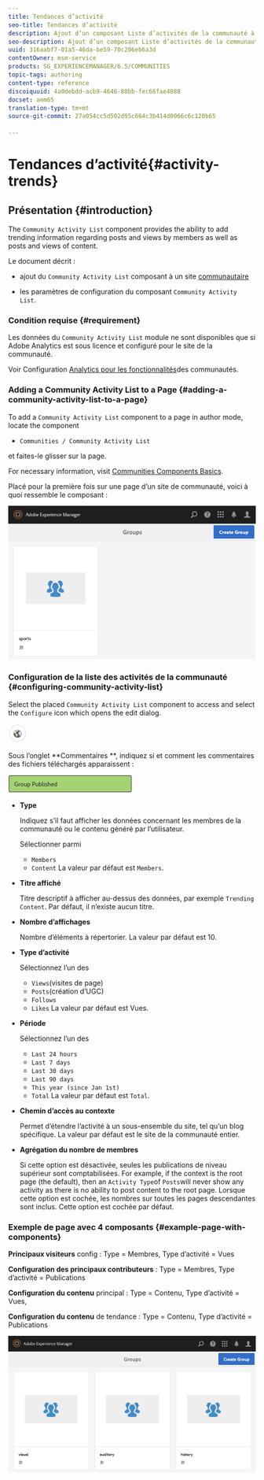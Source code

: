 ```yaml
---
title: Tendances d’activité
seo-title: Tendances d’activité
description: Ajout d’un composant Liste d’activités de la communauté à une page
seo-description: Ajout d’un composant Liste d’activités de la communauté à une page
uuid: 316aabf7-01a5-46da-be59-70c206eb6a3d
contentOwner: msm-service
products: SG_EXPERIENCEMANAGER/6.5/COMMUNITIES
topic-tags: authoring
content-type: reference
discoiquuid: 4a0debdd-acb9-4646-80bb-fec66fae4088
docset: aem65
translation-type: tm+mt
source-git-commit: 27a054cc5d502d95c664c3b414d0066c6c120b65

---
```



# Tendances d’activité{#activity-trends}

## Présentation {#introduction}

The `Community Activity List` component provides the ability to add trending information regarding posts and views by members as well as posts and views of content.

Le document décrit :

* ajout du `Community Activity List` composant à un site [communautaire](/help/communities/overview.md#community-sites)

* les paramètres de configuration du composant `Community Activity List`.

### Condition requise {#requirement}

Les données du `Community Activity List` module ne sont disponibles que si Adobe Analytics est sous licence et configuré pour le site de la communauté.

Voir Configuration [Analytics pour les fonctionnalités](/help/communities/analytics.md)des communautés.

### Adding a Community Activity List to a Page {#adding-a-community-activity-list-to-a-page}

To add a `Community Activity List` component to a page in author mode, locate the component

* `Communities / Community Activity List`

et faites-le glisser sur la page.

For necessary information, visit [Communities Components Basics](/help/communities/basics.md).

Placé pour la première fois sur une page d’un site de communauté, voici à quoi ressemble le composant :

![chlimage_1-54](assets/chlimage_1-54.png)

### Configuration de la liste des activités de la communauté {#configuring-community-activity-list}

Select the placed `Community Activity List` component to access and select the `Configure` icon which opens the edit dialog.

![chlimage_1-55](assets/chlimage_1-55.png)

Sous l’onglet **Commentaires **, indiquez si et comment les commentaires des fichiers téléchargés apparaissent :

![chlimage_1-56](assets/chlimage_1-56.png)

* **Type**

   Indiquez s’il faut afficher les données concernant les membres de la communauté ou le contenu généré par l’utilisateur.

   Sélectionner parmi

   * `Members`
   * `Content`
   La valeur par défaut est `Members`.

* **Titre affiché**

   Titre descriptif à afficher au-dessus des données, par exemple `Trending Content`.
Par défaut, il n’existe aucun titre.

* **Nombre d’affichages**

   Nombre d’éléments à répertorier.
La valeur par défaut est 10.

* **Type d’activité**

   Sélectionnez l’un des

   * `Views`(visites de page)
   * `Posts`(création d’UGC)
   * `Follows`
   * `Likes`
   La valeur par défaut est Vues.

* **Période**

   Sélectionnez l’un des

   * `Last 24 hours`
   * `Last 7 days`
   * `Last 30 days`
   * `Last 90 days`
   * `This year (since Jan 1st)`
   * `Total`
   La valeur par défaut est `Total`.

* **Chemin d’accès au contexte**

   Permet d’étendre l’activité à un sous-ensemble du site, tel qu’un blog spécifique.
La valeur par défaut est le site de la communauté entier.

* **Agrégation du nombre de membres**

   Si cette option est désactivée, seules les publications de niveau supérieur sont comptabilisées. For example, if the context is the root page (the default), then an `Activity Type`of `Posts`will never show any activity as there is no ability to post content to the root page. Lorsque cette option est cochée, les nombres sur toutes les pages descendantes sont inclus.
Cette option est cochée par défaut.

### Exemple de page avec 4 composants {#example-page-with-components}

**Principaux visiteurs** config : Type = Membres, Type d’activité = Vues

**Configuration des principaux contributeurs** : Type = Membres, Type d’activité = Publications

**Configuration du contenu** principal : Type = Contenu, Type d’activité = Vues,

**Configuration du contenu** de tendance : Type = Contenu, Type d’activité = Publications

![chlimage_1-57](assets/chlimage_1-57.png)

